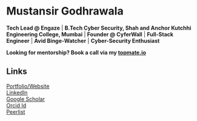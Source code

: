 # Mustansir Godhrawala

**Tech Lead @ Engaze** | **B.Tech Cyber Security, Shah and Anchor Kutchhi Engineering College, Mumbai** | **Founder @ CyferWall** | **Full-Stack Engineer** | **Avid Binge-Watcher** | **Cyber-Security Enthusiast** 

**Looking for mentorship?
Book a call via my [topmate.io](https://topmate.io/mustansirg)**<br>

## Links
[Portfolio/Website](www.mustansirg.in)<br>
[LinkedIn](https://linkedin.com/in/mustansirg)<br>
[Google Scholar](https://scholar.google.co.in/citations?hl=en&user=z67g-XcAAAAJ)<br>
[Orcid Id](https://orcid.org/0009-0005-4065-4361)<br>
[Peerlist](https://peerlist.io/mustansirg)<br>

